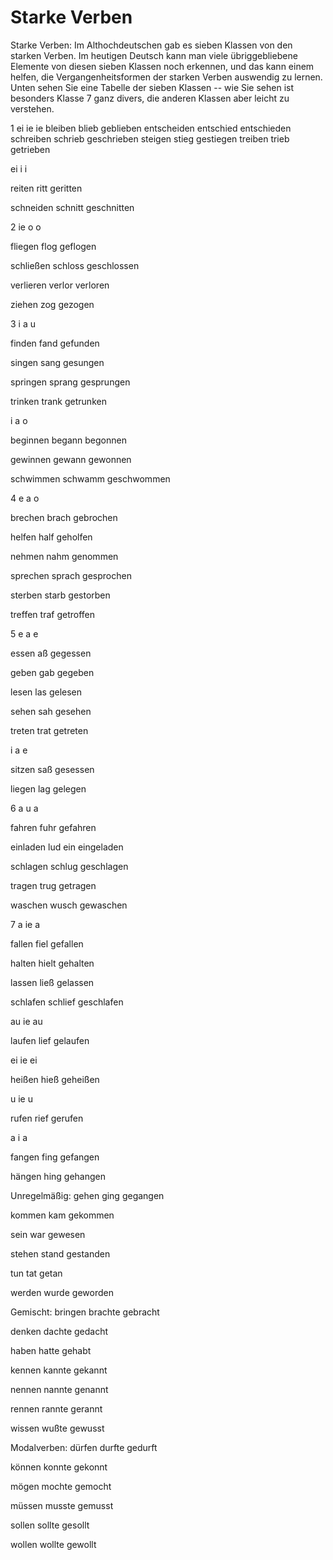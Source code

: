 # Starke Verben

Starke Verben: 
Im Althochdeutschen gab es sieben Klassen von den starken Verben. Im heutigen Deutsch kann man viele übriggebliebene Elemente von diesen sieben Klassen noch erkennen, und das kann einem helfen, die Vergangenheitsformen der starken Verben auswendig zu lernen. Unten sehen Sie eine Tabelle der sieben Klassen -- wie Sie sehen ist besonders Klasse 7 ganz divers, die anderen Klassen aber leicht zu verstehen.



1
ei          ie          ie
bleiben     blieb       geblieben
entscheiden entschied   entschieden
schreiben   schrieb     geschrieben
steigen     stieg       gestiegen
treiben     trieb       getrieben
 
 
 
 
 
ei
i
i
 
reiten
ritt
geritten
 
schneiden
schnitt
geschnitten



2
ie
o
o
 
fliegen
flog
geflogen
 
schließen
schloss
geschlossen
 
verlieren
verlor
verloren
 
ziehen
zog
gezogen

3
i
a
u
 
finden
fand
gefunden
 
singen
sang
gesungen
 
springen
sprang
gesprungen
 
trinken
trank
getrunken
 
 
 
 
 
i
a
o
 
beginnen
begann
begonnen
 
gewinnen
gewann
gewonnen
 
schwimmen
schwamm
geschwommen

4
e
a
o
 
brechen
brach
gebrochen
 
helfen
half
geholfen
 
nehmen
nahm
genommen
 
sprechen
sprach
gesprochen
 
sterben
starb
gestorben
 
treffen
traf
getroffen

5
e
a
e
 
essen
aß
gegessen
 
geben
gab
gegeben
 
lesen
las
gelesen
 
sehen
sah
gesehen
 
treten
trat
getreten
 
 
 
 
 
i
a
e
 
sitzen
saß
gesessen
 
liegen
lag
gelegen

6
a
u
a
 
fahren
fuhr
gefahren
 
einladen
lud ein
eingeladen
 
schlagen
schlug
geschlagen
 
tragen
trug
getragen
 
waschen
wusch
gewaschen

7
a
ie
a
 
fallen
fiel
gefallen
 
halten
hielt
gehalten
 
lassen
ließ
gelassen
 
schlafen
schlief
geschlafen
 
 
 
 
 
au
ie
au
 
laufen
lief
gelaufen
 
 
 
 
 
ei
ie
ei
 
heißen
hieß
geheißen
 
 
 
 
 
u
ie
u
 
rufen
rief
gerufen
 
 
 
 
 
a
i
a
 
fangen
fing
gefangen
 
hängen
hing
gehangen

Unregelmäßig:
gehen
ging
gegangen
 
kommen
kam
gekommen
 
sein
war
gewesen
 
stehen
stand
gestanden
 
tun
tat
getan
 
werden
wurde
geworden

Gemischt:
bringen
brachte
gebracht
 
denken
dachte
gedacht
 
haben
hatte
gehabt
 
kennen
kannte
gekannt
 
nennen
nannte
genannt
 
rennen
rannte
gerannt
 
wissen
wußte
gewusst

Modalverben:
dürfen
durfte
gedurft
 
können
konnte
gekonnt
 
mögen
mochte
gemocht
 
müssen
musste
gemusst
 
sollen
sollte
gesollt
 
wollen
wollte
gewollt
